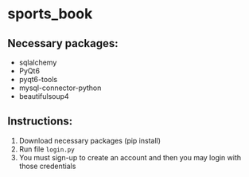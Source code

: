 # sports_book
## Necessary packages:
 - sqlalchemy
- PyQt6
- pyqt6-tools
- mysql-connector-python
- beautifulsoup4

## Instructions:
1. Download necessary packages (pip install)
2. Run file `login.py`
3. You must sign-up to create an account and then you may login with those credentials
